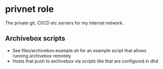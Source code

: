 # privnet role

The private git, CI/CD etc servers for my internal network.

## Archivebox scripts

* See files/archivebox.example.sh for an example script that allows running archivebox remotely
* Hosts that push to archivebox via scripts like that are configured in dhd
